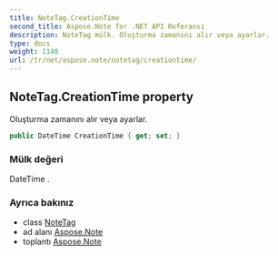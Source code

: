 ```yaml
---
title: NoteTag.CreationTime
second_title: Aspose.Note for .NET API Referansı
description: NoteTag mülk. Oluşturma zamanını alır veya ayarlar.
type: docs
weight: 1140
url: /tr/net/aspose.note/notetag/creationtime/
---
```

## NoteTag.CreationTime property

Oluşturma zamanını alır veya ayarlar.

```csharp
public DateTime CreationTime { get; set; }
```

### Mülk değeri

DateTime .

### Ayrıca bakınız

* class [NoteTag](../)
* ad alanı [Aspose.Note](../../notetag/)
* toplantı [Aspose.Note](../../../)


